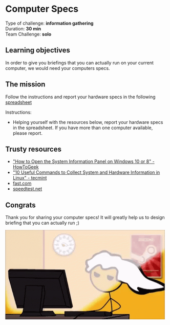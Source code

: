 # Computer Specs

Type of challenge: **information gathering** </br>
Duration: **30 min** </br>
Team Challenge: **solo**

## Learning objectives

In order to give you briefings that you can actually run on your current computer, we would need your computers specs.

## The mission

Follow the instructions and report your hardware specs in the following [spreadsheet](https://docs.google.com/spreadsheets/d/1UG7nxF_UPFC9Vk8hKxymu5lTG0TFK3d3yesLFS1AR3Q/edit?usp=sharing)

Instructions:

* Helping yourself with the resources below, report your hardware specs in the spreadsheet. If you have more than one computer available, please report.

## Trusty resources

* ["How to Open the System Information Panel on Windows 10 or 8" - HowToGeek](https://www.howtogeek.com/196893/how-to-open-the-system-information-panel-on-windows-8/#:~:text=Hit%20Windows%2BR%20to%20open,see%20the%20System%20Information%20panel.)
* ["10 Useful Commands to Collect System and Hardware Information in Linux" - tecmint](https://www.tecmint.com/commands-to-collect-system-and-hardware-information-in-linux/)
* [fast.com](https://fast.com)
* [speedtest.net](https://speedtest.net)

## Congrats

Thank you for sharing your computer specs! It will greatly help us to design briefing that you can actually run ;)

![briefing](./assets/briefing.gif)
